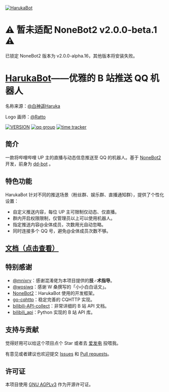 [![HarukaBot](https://socialify.git.ci/SK-415/HarukaBot/image?description=1&font=Source%20Code%20Pro&forks=1&issues=1&language=1&logo=https%3A%2F%2Fraw.githubusercontent.com%2FSK-415%2FHarukaBot%2Fmaster%2Fdocs%2F.vuepress%2Fpublic%2Flogo.png&owner=1&pattern=Charlie%20Brown&stargazers=1&theme=Dark)](https://haruka-bot.sk415.icu/)

# ⚠ 暂未适配 NoneBot2 v2.0.0-beta.1 ⚠

已锁定 NoneBot2 版本为 v2.0.0-alpha.16，其他版本将安装失败。

# [HarukaBot](https://haruka-bot.sk415.icu)——优雅的 B 站推送 QQ 机器人

名称来源：[@白神遥Haruka](https://space.bilibili.com/477332594)

Logo 画师：[@Ratto](https://space.bilibili.com/23242907)

[![VERSION](https://img.shields.io/pypi/v/haruka-bot)](https://haruka-bot.sk415.icu/about/CHANGELOG.html)
[![qq group](https://img.shields.io/badge/QQ%E7%BE%A4-629574472-orange)](https://jq.qq.com/?_wv=1027&k=sHPbCRAd)
[![time tracker](https://wakatime.com/badge/github/SK-415/HarukaBot.svg)](https://wakatime.com/badge/github/SK-415/HarukaBot)

## 简介

一款将哔哩哔哩 UP 主的直播与动态信息推送至 QQ 的机器人。基于 [NoneBot2](https://github.com/nonebot/nonebot2) 开发，前身为 [dd-bot](https://github.com/SK-415/dd-bot) 。

## 特色功能

HarukaBot 针对不同的推送场景（粉丝群、娱乐群、直播通知群），提供了个性化设置：

- 自定义推送内容，每位 UP 主可限制仅动态、仅直播。
- 群内开启权限限制，仅管理员以上可以使用机器人。
- 指定推送内容@全体成员，次数用光自动忽略。
- 同时连接多个 QQ 号，避免@全体成员次数不够。

## [文档（点击查看）](https://haruka-bot.sk415.icu)

## 特别感谢

- [@mnixry](https://github.com/mnixry)：感谢混淆佬为本项目提供的**技♂术指导**。
- [@wosiwq](https://github.com/wosiwq)：感谢 W 桑撰写的「小小白白话文」。
- [NoneBot2](https://github.com/nonebot/nonebot2)：HarukaBot 使用的开发框架。
- [go-cqhttp](https://github.com/Mrs4s/go-cqhttp)：稳定完善的 CQHTTP 实现。
- [bilibili-API-collect](https://github.com/SocialSisterYi/bilibili-API-collect)：非常详细的 B 站 API 文档。
- [bilibili_api](https://github.com/Passkou/bilibili_api)：Python 实现的 B 站 API 库。

## 支持与贡献

觉得好用可以给这个项目点个 Star 或者去 [爱发电](https://afdian.net/@HarukaBot) 投喂我。

有意见或者建议也欢迎提交 [Issues](https://github.com/SK-415/HarukaBot/issues) 和 [Pull requests](https://github.com/SK-415/HarukaBot/pulls)。

## 许可证
本项目使用 [GNU AGPLv3](https://choosealicense.com/licenses/agpl-3.0/) 作为开源许可证。
